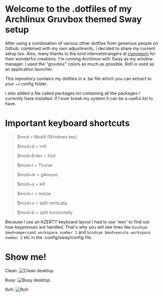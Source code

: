 # Welcome to the .dotfiles of my Archlinux Gruvbox themed Sway setup

After using a combination of various other dotfiles from generous people on Github, combined with my own adjustments, I decided to share my current setup too. Also, many thanks to the kind internetstrangers at <A HREF="https://www.reddit.com/r/unixporn/">r/unixporn</A> for their wonderful creations.
I'm running Archlinux with Sway as my window manager. I used the "gruvbox" colors as much as possible.  Rofi is used as an application launcher.

This repository contains my dotfiles in a .tar file which you can extract to your ~/.config folder.

I also added a file called packages.txt containing all the packages I currently have installed.  If I ever break my system it can be a useful list to have.

# Important keyboard shortcuts
> $mod = Mod4 (Windows key)
> 
> $mod+d = rofi
> 
> $mod+Enter = foot
> 
> $mod+t = Thunar
> 
> $mod+m = g4music
> 
> $mod+q = kill
> 
> $mod+r = resize
> 
> $mod+v = split vertically
> 
> $mod+b = split horizontally

Because I use an AZERTY keyboard layout I had to use 'wev' to find out how keypresses are handled.  That's why you will see lines like ```bindsym $mod+ampersand workspace number 1``` and ```bindsym $mod+eacute workspace number 2``` etc in the .config/sway/config file.


# Show me!
Clean:
![Clean desktop.](https://github.com/himselfish/dotfiles/blob/main/desktop_clean.png)

Busy:
![Busy desktop.](https://github.com/himselfish/dotfiles/blob/main/desktop_fake_busy.png)

Rofi:
![Rofi](https://github.com/himselfish/dotfiles/blob/main/desktop_rofi.png)
